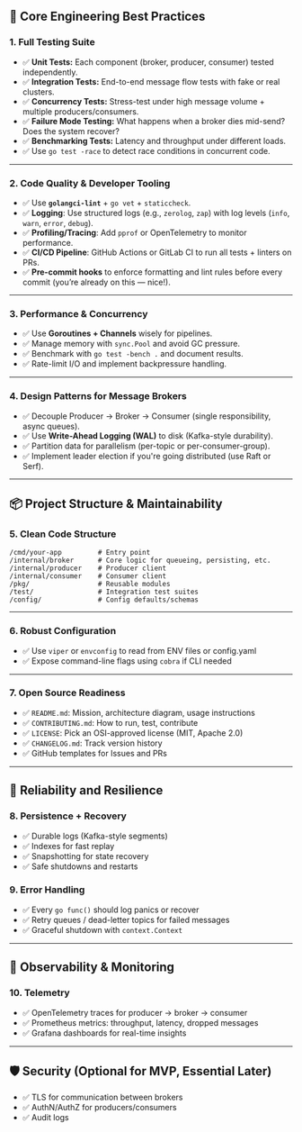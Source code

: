 ## 🧠 Core Engineering Best Practices

### 1. **Full Testing Suite**
- ✅ **Unit Tests:** Each component (broker, producer, consumer) tested independently.
- ✅ **Integration Tests:** End-to-end message flow tests with fake or real clusters.
- ✅ **Concurrency Tests:** Stress-test under high message volume + multiple producers/consumers.
- ✅ **Failure Mode Testing:** What happens when a broker dies mid-send? Does the system recover?
- ✅ **Benchmarking Tests:** Latency and throughput under different loads.
- ✅ Use `go test -race` to detect race conditions in concurrent code.

---

### 2. **Code Quality & Developer Tooling**
- ✅ Use **`golangci-lint`** + `go vet` + `staticcheck`.
- ✅ **Logging**: Use structured logs (e.g., `zerolog`, `zap`) with log levels (`info`, `warn`, `error`, `debug`).  
- ✅ **Profiling/Tracing**: Add `pprof` or OpenTelemetry to monitor performance.
- ✅ **CI/CD Pipeline**: GitHub Actions or GitLab CI to run all tests + linters on PRs.
- ✅ **Pre-commit hooks** to enforce formatting and lint rules before every commit (you’re already on this — nice!).

---

### 3. **Performance & Concurrency**
- ✅ Use **Goroutines + Channels** wisely for pipelines.
- ✅ Manage memory with `sync.Pool` and avoid GC pressure.
- ✅ Benchmark with `go test -bench .` and document results.
- ✅ Rate-limit I/O and implement backpressure handling.

---

### 4. **Design Patterns for Message Brokers**
- ✅ Decouple Producer → Broker → Consumer (single responsibility, async queues).
- ✅ Use **Write-Ahead Logging (WAL)** to disk (Kafka-style durability).
- ✅ Partition data for parallelism (per-topic or per-consumer-group).
- ✅ Implement leader election if you're going distributed (use Raft or Serf).

---

## 📦 Project Structure & Maintainability

### 5. **Clean Code Structure**
```
/cmd/your-app         # Entry point
/internal/broker      # Core logic for queueing, persisting, etc.
/internal/producer    # Producer client
/internal/consumer    # Consumer client
/pkg/                 # Reusable modules
/test/                # Integration test suites
/config/              # Config defaults/schemas
```

---

### 6. **Robust Configuration**
- ✅ Use `viper` or `envconfig` to read from ENV files or config.yaml
- ✅ Expose command-line flags using `cobra` if CLI needed

---

### 7. **Open Source Readiness**
- ✅ `README.md`: Mission, architecture diagram, usage instructions
- ✅ `CONTRIBUTING.md`: How to run, test, contribute
- ✅ `LICENSE`: Pick an OSI-approved license (MIT, Apache 2.0)
- ✅ `CHANGELOG.md`: Track version history
- ✅ GitHub templates for Issues and PRs

---

## 🔐 Reliability and Resilience

### 8. **Persistence + Recovery**
- ✅ Durable logs (Kafka-style segments)
- ✅ Indexes for fast replay
- ✅ Snapshotting for state recovery
- ✅ Safe shutdowns and restarts

### 9. **Error Handling**
- ✅ Every `go func()` should log panics or recover
- ✅ Retry queues / dead-letter topics for failed messages
- ✅ Graceful shutdown with `context.Context`

---

## 📡 Observability & Monitoring

### 10. **Telemetry**
- ✅ OpenTelemetry traces for producer → broker → consumer
- ✅ Prometheus metrics: throughput, latency, dropped messages
- ✅ Grafana dashboards for real-time insights

---

## 🛡️ Security (Optional for MVP, Essential Later)
- ✅ TLS for communication between brokers
- ✅ AuthN/AuthZ for producers/consumers
- ✅ Audit logs
